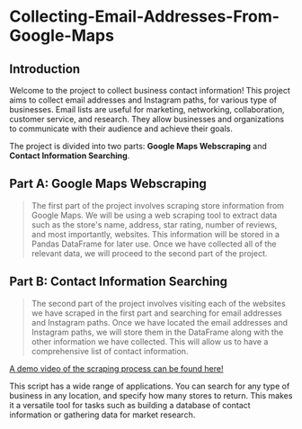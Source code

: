 # Collecting-Email-Addresses-From-Google-Maps

## Introduction

Welcome to the project to collect business contact information! This project aims to collect email addresses and Instagram paths, for various type of businesses. Email lists are useful for marketing, networking, collaboration, customer service, and research. They allow businesses and organizations to communicate with their audience and achieve their goals.

The project is divided into two parts: **Google Maps Webscraping** and **Contact Information Searching**.

## Part A: Google Maps Webscraping

> The first part of the project involves scraping store information from Google Maps. We will be using a web scraping tool to extract data such as the store's name, address, star rating, number of reviews, and most importantly, websites. This information will be stored in a Pandas DataFrame for later use. Once we have collected all of the relevant data, we will proceed to the second part of the project.

## Part B: Contact Information Searching

> The second part of the project involves visiting each of the websites we have scraped in the first part and searching for email addresses and Instagram paths. Once we have located the email addresses and Instagram paths, we will store them in the DataFrame along with the other information we have collected. This will allow us to have a comprehensive list of contact information.

[A demo video of the scraping process can be found here!](https://github.com/Johneration/Collecting-Email-Addresses-From-Google-Maps/blob/main/web_scraper_demo_video.mp4?raw=true)

This script has a wide range of applications. You can search for any type of business in any location, and specify how many stores to return. This makes it a versatile tool for tasks such as building a database of contact information or gathering data for market research.
